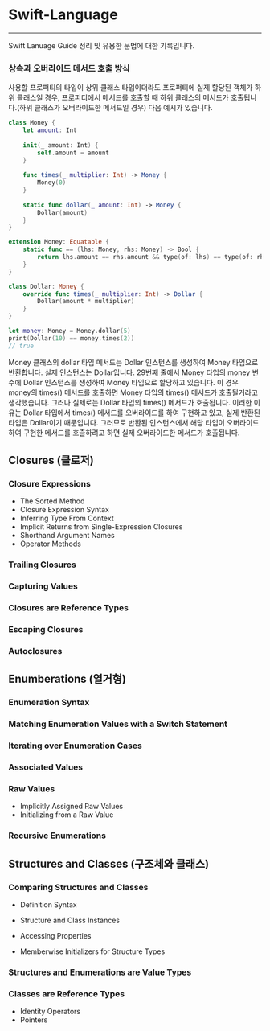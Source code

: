 # Swift-Language

---

Swift Lanuage Guide 정리 및 유용한 문법에 대한 기록입니다.

### 상속과 오버라이드 메서드 호출 방식

사용할 프로퍼티의 타입이 상위 클래스 타입이더라도 프로퍼티에 실제 할당된 객체가 하위 클래스일 경우, 프로퍼티에서 메서드를 호출할 때 하위 클래스의 메서드가 호출됩니다.(하위 클래스가 오버라이드한 메서드일 경우) 다음 예시가 있습니다.

```swift
class Money {
    let amount: Int
    
    init(_ amount: Int) {
        self.amount = amount
    }
    
    func times(_ multiplier: Int) -> Money {
        Money(0)
    }
    
    static func dollar(_ amount: Int) -> Money {
        Dollar(amount)
    }
}

extension Money: Equatable {
    static func == (lhs: Money, rhs: Money) -> Bool {
        return lhs.amount == rhs.amount && type(of: lhs) == type(of: rhs)
    }
}

class Dollar: Money {
    override func times(_ multiplier: Int) -> Dollar {
        Dollar(amount * multiplier)
    }
}

let money: Money = Money.dollar(5)
print(Dollar(10) == money.times(2))
// true
```

Money 클래스의 dollar 타입 메서드는 Dollar 인스턴스를 생성하여 Money 타입으로 반환합니다. 실제 인스턴스는 Dollar입니다. 29번째 줄에서 Money 타입의 money 변수에 Dollar 인스턴스를 생성하여 Money 타입으로 할당하고 있습니다. 이 경우 money의 times() 메서드를 호출하면 Money 타입의 times() 메서드가 호출될거라고 생각했습니다. 그러나 실제로는 Dollar 타입의 times() 메서드가 호출됩니다. 이러한 이유는 Dollar 타입에서 times() 메서드를 오버라이드를 하여 구현하고 있고, 실제 반환된 타입은 Dollar이기 때문입니다. 그러므로 반환된 인스턴스에서 해당 타입이 오버라이드하여 구현한 메서드를 호출하려고 하면 실제 오버라이드한 메서드가 호출됩니다.

## Closures (클로저)

### Closure Expressions

- The Sorted Method
- Closure Expression Syntax
- Inferring Type From Context
- Implicit Returns from Single-Expression Closures
- Shorthand Argument Names
- Operator Methods

### Trailing Closures

### Capturing Values

### Closures are Reference Types

### Escaping Closures

### Autoclosures

## Enumberations (열거형)

### Enumeration Syntax

### Matching Enumeration Values with a Switch Statement

### Iterating over Enumeration Cases

### Associated Values

### Raw Values

- Implicitly Assigned Raw Values
- Initializing from a Raw Value

### Recursive Enumerations

## Structures and Classes (구조체와 클래스)

### Comparing Structures and Classes

- Definition Syntax

- Structure and Class Instances

- Accessing Properties

- Memberwise Initializers for Structure Types

### Structures and Enumerations are Value Types

### Classes are Reference Types

- Identity Operators
- Pointers
